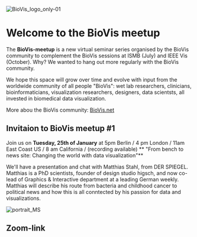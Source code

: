 ![BioVis_logo_only-01](https://user-images.githubusercontent.com/10805730/149771342-62d73289-747a-461d-9b79-cf07d8261c03.png)

# Welcome to the BioVis meetup

The **BioVis-meetup** is a new virtual seminar series organised by the BioVis community to complement the BioVis sessions at ISMB (July) and IEEE Vis (October). Why? We wanted to hang out more regularly with the BioVis community. 

We hope this space will grow over time and evolve with input from the worldwide community of all people "BioVis": wet lab researchers, clinicians, bioinformaticians, visualization researchers, designers, data scientsts, all invested in biomedical data visualization.

More abou the BioVis community: [BioVis.net](http://biovis.net/) 


## Invitaion to BioVis meetup #1

Join us on **Tuesday, 25th of January** at 5pm Berlin / 4 pm London / 11am East Coast US / 8 am California / (recording available) 
** "From bench to news site: Changing the world with data visualization"** 

We'll have a presentation and chat with Matthias Stahl, from DER SPIEGEL. 
Matthias is a PhD scientists, founder of design studio higsch, and now co-lead of Graphics & Interactive department at a leading German weekly. Matthias will describe his route from bacteria and childhood cancer to political news and how this is all conntected by his passion for data and visualizations. 

![portrait_MS](https://user-images.githubusercontent.com/10805730/149769859-cfd9cf69-7371-41bf-b6a1-8ebbab1aa045.png)

## Zoom-link
